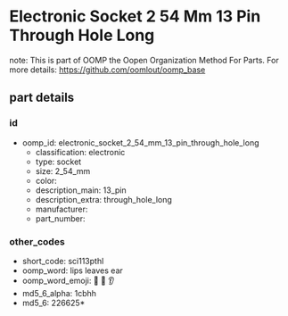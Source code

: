 # Electronic Socket 2 54 Mm 13 Pin Through Hole Long  

note: This is part of OOMP the Oopen Organization Method For Parts. For more details: https://github.com/oomlout/oomp_base

##  part details





### id
* oomp_id: electronic_socket_2_54_mm_13_pin_through_hole_long
  * classification: electronic
  * type: socket
  * size: 2_54_mm
  * color: 
  * description_main: 13_pin
  * description_extra: through_hole_long
  * manufacturer: 
  * part_number: 

### other_codes
* short_code: sci113pthl
* oomp_word: lips leaves ear
* oomp_word_emoji: :lips: :leaves: :ear:
* md5_6_alpha: 1cbhh
* md5_6: 226625* 